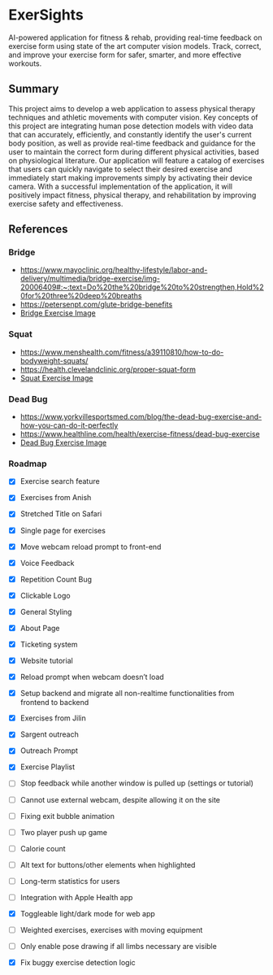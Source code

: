 # ExerSights
AI-powered application for fitness & rehab, providing real-time feedback on exercise form using state of the art computer vision models. Track, correct, and improve your exercise form for safer, smarter, and more effective workouts.

## Summary
This project aims to develop a web application to assess physical therapy techniques and athletic movements with computer vision. Key concepts of this project are integrating human pose detection models with video data that can accurately, efficiently, and constantly identify the user's current body position, as well as provide real-time feedback and guidance for the user to maintain the correct form during different physical activities, based on physiological literature. Our application will feature a catalog of exercises that users can quickly navigate to select their desired exercise and immediately start making improvements simply by activating their device camera. With a successful implementation of the application, it will positively impact fitness, physical therapy, and rehabilitation by improving exercise safety and effectiveness.

## References

### Bridge
- https://www.mayoclinic.org/healthy-lifestyle/labor-and-delivery/multimedia/bridge-exercise/img-20006409#:~:text=Do%20the%20bridge%20to%20strengthen,Hold%20for%20three%20deep%20breaths
- https://petersenpt.com/glute-bridge-benefits
- [Bridge Exercise Image](https://stock.adobe.com/search?gallery_id=PIZqUkvxu7qhznwP72OzFum6F4eyV4ek&filters%5Bcontent_type%3Aphoto%5D=1&filters%5Bcontent_type%3Aillustration%5D=1&filters%5Bcontent_type%3Azip_vector%5D=1&filters%5Bcontent_type%3Avideo%5D=1&filters%5Bcontent_type%3Atemplate%5D=1&filters%5Bcontent_type%3A3d%5D=1&filters%5Bcontent_type%3Aaudio%5D=0&filters%5Binclude_stock_enterprise%5D=0&filters%5Bis_editorial%5D=0&filters%5Bcontent_type%3Aimage%5D=1&order=relevance&search_page=2&get_facets=0&search_type=pagination&asset_id=208087907)

### Squat

-   https://www.menshealth.com/fitness/a39110810/how-to-do-bodyweight-squats/
-   https://health.clevelandclinic.org/proper-squat-form
-   [Squat Exercise Image](https://www.sapphirephysicaltherapy.com/blog/bone-health-aug-2023)

### Dead Bug

-   https://www.yorkvillesportsmed.com/blog/the-dead-bug-exercise-and-how-you-can-do-it-perfectly
-   https://www.healthline.com/health/exercise-fitness/dead-bug-exercise
-   [Dead Bug Exercise Image](https://camsportsperformancetrainingblog.com/2016/07/18/dead-bug-anti-rotation-band-press/)


### Roadmap
- [x] Exercise search feature
- [x] Exercises from Anish
- [x] Stretched Title on Safari
- [x] Single page for exercises
- [x] Move webcam reload prompt to front-end
- [x] Voice Feedback
- [x] Repetition Count Bug
- [x] Clickable Logo
- [x] General Styling
- [x] About Page
- [x] Ticketing system
- [x] Website tutorial
- [x] Reload prompt when webcam doesn’t load
- [x] Setup backend and migrate all non-realtime functionalities from frontend to backend
- [x] Exercises from Jilin
- [x] Sargent outreach
- [x] Outreach Prompt
- [x] Exercise Playlist
- [ ] Stop feedback while another window is pulled up (settings or tutorial)
- [ ] Cannot use external webcam, despite allowing it on the site
- [ ] Fixing exit bubble animation
- [ ] Two player push up game
- [ ] Calorie count
- [ ] Alt text for buttons/other elements when highlighted
- [ ] Long-term statistics for users
- [ ] Integration with Apple Health app
- [x] Toggleable light/dark mode for web app
- [ ] Weighted exercises, exercises with moving equipment
- [ ] Only enable pose drawing if all limbs necessary are visible
- [x] Fix buggy exercise detection logic

